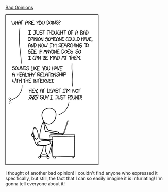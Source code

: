 [Bad Opinions](https://xkcd.com/2051)

![Bad Opinions](./random_comic.png)

I thought of another bad opinion! I couldn't find anyone who expressed it specifically, but still, the fact that I can so easily imagine it is infuriating! I'm gonna tell everyone about it!

